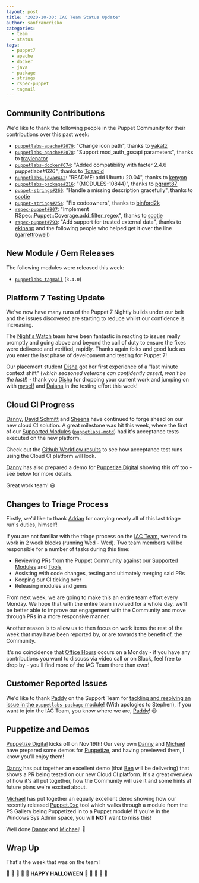```yaml
---
layout: post
title: "2020-10-30: IAC Team Status Update"
author: sanfrancrisko
categories:
  - team
  - status
tags:
  - puppet7
  - apache
  - docker
  - java
  - package
  - strings
  - rspec-puppet
  - tagmail
---
```


## Community Contributions

We'd like to thank the following people in the Puppet Community for their contributions over this past week:

- [`puppetlabs-apache#2079`][puppetlabs-apache-pr-2079]: "Change icon path", thanks to [yakatz][yakatz]
- [`puppetlabs-apache#2078`][puppetlabs-apache-pr-2078]: "Support mod_auth_gssapi parameters", thanks to [traylenator][traylenator]
- [`puppetlabs-docker#674`][puppetlabs-docker-pr-674]: "Added compatibility with facter 2.4.6 puppetlabs#626", thanks to [Tozapid][Tozapid]
- [`puppetlabs-java#442`][puppetlabs-java-pr-442]: "README: add Ubuntu 20.04", thanks to [kenyon][kenyon]
- [`puppetlabs-package#216`][puppetlabs-package-pr-216]: "(MODULES-10844)", thanks to [pgrant87][pgrant87]
- [`puppet-strings#260`][puppet-strings-pr-260]: "Handle a missing description gracefully", thanks to [scotje][scotje]
- [`puppet-strings#254`][puppet-strings-pr-254]: "Fix codeowners", thanks to [binford2k][binford2k]
- [`rspec-puppet#807`][rspec-puppet-pr-807]: "Implement RSpec::Puppet::Coverage.add_filter_regex", thanks to [scotje][scotje]
- [`rspec-puppet#793`][rspec-puppet-pr-793]: "Add support for trusted external data", thanks to [ekinanp][ekinanp] and the following people who helped get it over the line ([garrettrowell][garrettrowell])

## New Module / Gem Releases

The following modules were released this week:

- [`puppetlabs-tagmail`][puppetlabs-tagmail] (`3.4.0`)

## Platform 7 Testing Update

We've now have many runs of the Puppet 7 Nightly builds under our belt and the issues discovered are starting to reduce whilst our confidence is increasing.

The [Night's Watch][Night's Watch] team have been fantastic in reacting to issues really promptly and going above and beyond the call of duty to ensure the fixes were delivered and verified, rapidly.
Thanks again folks and good luck as you enter the last phase of development and testing for Puppet 7!

Our placement student [Disha][Disha] got her first experience of a "last minute context shift" (_which seasoned veterans can confidently assert, won't be the last!_) - thank you [Disha][Disha] for dropping your current work and jumping on with [myself][Ciaran] and [Daiana][Daiana] in the testing effort this week!

## Cloud CI Progress

[Danny][Danny], [David Schmitt][DavidSchmitt] and [Sheena][Sheena] have continued to forge ahead on our new cloud CI solution.
A great milestone was hit this week, where the first of our [Supported Modules][Supported Modules] ([`puppetlabs-motd`][puppetlabs-motd]) had it's acceptance tests executed on the new platform.

Check out the [Github Workflow results][motd-cloud-ci] to see how acceptance test runs using the Cloud CI platform will look.

[Danny][Danny] has also prepared a demo for [Puppetize Digital][puppetize-digital] showing this off too - see below for more details.

Great work team! :smiley:

## Changes to Triage Process

Firstly, we'd like to thank [Adrian][Adrian] for carrying nearly all of this last triage run's duties, himself!

If you are not familiar with the triage process on the [IAC Team][iac-team-intro], we tend to work in 2 week blocks (running Wed - Wed).
Two team members will be responsible for a number of tasks during this time:

- Reviewing PRs from the Puppet Community against our [Supported Modules][Supported Modules] and [Tools][Tools]
- Assisting with code changes, testing and ultimately merging said PRs
- Keeping our CI ticking over
- Releasing modules and gems

From next week, we are going to make this an entire team effort every Monday.
We hope that with the entire team involved for a whole day, we'll be better able to improve our engagement with the Community and move through PRs in a more responsive manner.

Another reason is to allow us to then focus on work items the rest of the week that may have been reported by, or are towards the benefit of, the Community.

It's no coincidence that [Office Hours][office-hours] occurs on a Monday - if you have any contributions you want to discuss via video call or on Slack, feel free to drop by - you'll find more of the IAC Team there than ever!

## Customer Reported Issues

We'd like to thank [Paddy][pgrant87] on the Support Team for [tackling and resolving an issue in the `puppetlabs-package` module][puppetlabs-package-pr-216]!
(With apologies to Stephen), if you want to join the IAC Team, you know where we are, [Paddy][pgrant87]! :smiley:

## Puppetize and Demos

[Puppetize Digital][puppetize-digital] kicks off on Nov 19th!
Our very own [Danny][Danny] and [Michael][Michael] have prepared some demos for [Puppetize][puppetize-digital], and having previewed them, I know you'll enjoy them!

[Danny][Danny] has put together an excellent demo (that [Ben][Ben] will be delivering) that shows a PR being tested on our new Cloud CI platform.
It's a great overview of how it's all put together, how the Community will use it and some hints at future plans we're excited about.

[Michael][Michael] has put together an equally excellent demo showing how our recently released [Puppet.Dsc][Puppet.Dsc] tool which walks through a module from the PS Gallery being Puppetized in to a Puppet module!
If you're in the Windows Sys Admin space, you will **NOT** want to miss this!

Well done [Danny][Danny] and [Michael][Michael]! :clap:

## Wrap Up

That's the week that was on the team!

:jack_o_lantern: :ghost: :jack_o_lantern: :ghost: :jack_o_lantern: **HAPPY HALLOWEEN** :jack_o_lantern: :ghost: :jack_o_lantern: :ghost: :jack_o_lantern:

  [puppetlabs-tagmail]: https://github.com/puppetlabs/puppetlabs-tagmail/
  [puppetlabs-apache-pr-2079]: https://github.com/puppetlabs/puppetlabs-apache/pull/2079
  [yakatz]: https://github.com/yakatz
  [puppetlabs-apache-pr-2078]: https://github.com/puppetlabs/puppetlabs-apache/pull/2078
  [traylenator]: https://github.com/traylenator
  [puppetlabs-docker-pr-674]: https://github.com/puppetlabs/puppetlabs-docker/pull/674
  [Tozapid]: https://github.com/Tozapid
  [puppetlabs-java-pr-442]: https://github.com/puppetlabs/puppetlabs-java/pull/442
  [kenyon]: https://github.com/kenyon
  [puppetlabs-package-pr-216]: https://github.com/puppetlabs/puppetlabs-package/pull/216
  [pgrant87]: https://github.com/pgrant87
  [puppet-strings-pr-260]: https://github.com/puppetlabs/puppet-strings/pull/260
  [scotje]: https://github.com/scotje
  [puppet-strings-pr-254]: https://github.com/puppetlabs/puppet-strings/pull/254
  [binford2k]: https://github.com/binford2k
  [rspec-puppet-pr-807]: https://github.com/rodjek/rspec-puppet/pull/807
  [rspec-puppet-pr-793]: https://github.com/rodjek/rspec-puppet/pull/793
  [ekinanp]: https://github.com/ekinanp
  [garrettrowell]: https://github.com/garrettrowell
  
  [Adrian]:             https://github.com/adrianiurca
  [Ben]:                https://github.com/binford2k
  [Ciaran]:             https://github.com/sanfrancrisko
  [Daiana]:             https://github.com/daianamezdrea
  [Danny]:              https://github.com/carabasdaniel
  [DavidSchmitt]:       https://github.com/DavidS
  [DavidSwan]:          https://github.com/david22swan
  [Disha]:              https://github.com/Disha-maker
  [Lore]:               https://github.com/lionce
  [Michael]:            https://github.com/michaeltlombardi
  [Paula]:              https://github.com/pmcmaw
  [Sheena]:             https://github.com/sheenaajay
  [Supported Modules]:  https://puppetlabs.github.io/iac/modules/
  [Tools]:              https://puppetlabs.github.io/iac/tools/
  
  [Night's Watch]:      https://github.com/orgs/puppetlabs/teams/night-s-watch
  [puppetlabs-motd]:    https://github.com/puppetlabs/puppetlabs-motd
  [iac-team-intro]:     https://puppetlabs.github.io/iac/team/basics/2020/01/29/infrastructure-automation-content-team.html
  [office-hours]:       https://puppet.com/community/office-hours/
  [puppetize-digital]:  https://digital.puppetize.com/s/landing-page4/home
  [Puppet.Dsc]:         https://github.com/puppetlabs/Puppet.Dsc
  [motd-cloud-ci]:      https://github.com/puppetlabs/puppetlabs-motd/pull/342/checks
